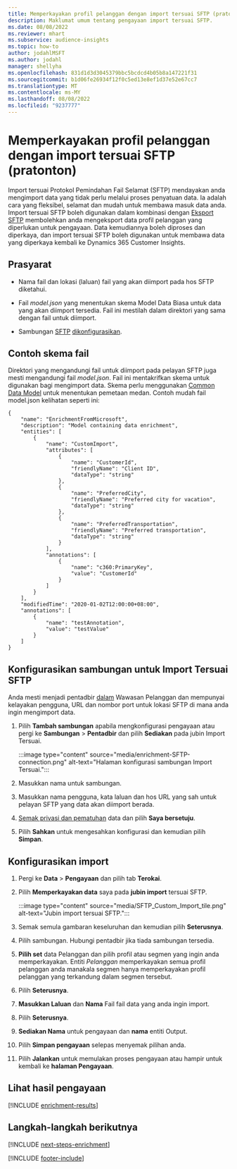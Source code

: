 ```yaml
---
title: Memperkayakan profil pelanggan dengan import tersuai SFTP (pratonton)
description: Maklumat umum tentang pengayaan import tersuai SFTP.
ms.date: 08/08/2022
ms.reviewer: mhart
ms.subservice: audience-insights
ms.topic: how-to
author: jodahlMSFT
ms.author: jodahl
manager: shellyha
ms.openlocfilehash: 831d1d3d3045379bbc5bcdcd4b05b8a147221f31
ms.sourcegitcommit: b1d06fe26934f12f0c5ed13e8ef1d37e52e67cc7
ms.translationtype: MT
ms.contentlocale: ms-MY
ms.lasthandoff: 08/08/2022
ms.locfileid: "9237777"
---
```

# <a name="enrich-customer-profiles-with-sftp-custom-import-preview"></a>Memperkayakan profil pelanggan dengan import tersuai SFTP (pratonton)

Import tersuai Protokol Pemindahan Fail Selamat (SFTP) mendayakan anda mengimport data yang tidak perlu melalui proses penyatuan data. Ia adalah cara yang fleksibel, selamat dan mudah untuk membawa masuk data anda. Import tersuai SFTP boleh digunakan dalam kombinasi dengan [Eksport SFTP](export-sftp.md) membolehkan anda mengeksport data profil pelanggan yang diperlukan untuk pengayaan. Data kemudiannya boleh diproses dan diperkaya, dan import tersuai SFTP boleh digunakan untuk membawa data yang diperkaya kembali ke Dynamics 365 Customer Insights.

## <a name="prerequisites"></a>Prasyarat

- Nama fail dan lokasi (laluan) fail yang akan diimport pada hos SFTP diketahui.

- Fail *model.json* yang menentukan skema Model Data Biasa untuk data yang akan diimport tersedia. Fail ini mestilah dalam direktori yang sama dengan fail untuk diimport.

- Sambungan [SFTP](connections.md) [dikonfigurasikan](#configure-the-connection-for-sftp-custom-import).

## <a name="file-schema-example"></a>Contoh skema fail

Direktori yang mengandungi fail untuk diimport pada pelayan SFTP juga mesti mengandungi fail *model.json*. Fail ini mentakrifkan skema untuk digunakan bagi mengimport data. Skema perlu menggunakan [Common Data Model](/common-data-model/) untuk menentukan pemetaan medan. Contoh mudah fail model.json kelihatan seperti ini:

```
{
    "name": "EnrichmentFromMicrosoft",
    "description": "Model containing data enrichment",
    "entities": [
        {
            "name": "CustomImport",
            "attributes": [
                {
                    "name": "CustomerId",
                    "friendlyName": "Client ID",
                    "dataType": "string"
                },
                {
                    "name": "PreferredCity",
                    "friendlyName": "Preferred city for vacation",
                    "dataType": "string"
                },
                {
                    "name": "PreferredTransportation",
                    "friendlyName": "Preferred transportation",
                    "dataType": "string"
                }
            ],
            "annotations": [
                {
                    "name": "c360:PrimaryKey",
                    "value": "CustomerId"
                }
            ]
        }
    ],
    "modifiedTime": "2020-01-02T12:00:00+08:00",
    "annotations": [
        {
            "name": "testAnnotation",
            "value": "testValue"
        }
    ]
}
```

## <a name="configure-the-connection-for-sftp-custom-import"></a>Konfigurasikan sambungan untuk Import Tersuai SFTP

Anda mesti menjadi pentadbir [dalam](permissions.md#admin) Wawasan Pelanggan dan mempunyai kelayakan pengguna, URL dan nombor port untuk lokasi SFTP di mana anda ingin mengimport data.

1. Pilih **Tambah sambungan** apabila mengkonfigurasi pengayaan atau pergi ke **Sambungan** > **Pentadbir** dan pilih **Sediakan** pada jubin Import Tersuai.

   :::image type="content" source="media/enrichment-SFTP-connection.png" alt-text="Halaman konfigurasi sambungan Import Tersuai.":::

1. Masukkan nama untuk sambungan.

1. Masukkan nama pengguna, kata laluan dan hos URL yang sah untuk pelayan SFTP yang data akan diimport berada.

1. [Semak privasi dan pematuhan](connections.md#data-privacy-and-compliance) data dan pilih **Saya bersetuju**.

1. Pilih **Sahkan** untuk mengesahkan konfigurasi dan kemudian pilih **Simpan**.

## <a name="configure-the-import"></a>Konfigurasikan import

1. Pergi ke **Data** > **Pengayaan** dan pilih tab **Terokai**.

1. Pilih **Memperkayakan data** saya pada **jubin import** tersuai SFTP.

   :::image type="content" source="media/SFTP_Custom_Import_tile.png" alt-text="Jubin import tersuai SFTP.":::

1. Semak semula gambaran keseluruhan dan kemudian pilih **Seterusnya**.

1. Pilih sambungan. Hubungi pentadbir jika tiada sambungan tersedia.

1. **Pilih set** data Pelanggan dan pilih profil atau segmen yang ingin anda memperkayakan. Entiti *Pelanggan* memperkayakan semua profil pelanggan anda manakala segmen hanya memperkayakan profil pelanggan yang terkandung dalam segmen tersebut.

1. Pilih **Seterusnya**.

1. **Masukkan Laluan** dan **Nama** Fail fail data yang anda ingin import.

1. Pilih **Seterusnya**.

1. **Sediakan Nama** untuk pengayaan dan **nama** entiti Output.

1. Pilih **Simpan pengayaan** selepas menyemak pilihan anda.

1. Pilih **Jalankan** untuk memulakan proses pengayaan atau hampir untuk kembali ke **halaman Pengayaan**.

## <a name="view-enrichment-results"></a>Lihat hasil pengayaan

[!INCLUDE [enrichment-results](includes/enrichment-results.md)]

## <a name="next-steps"></a>Langkah-langkah berikutnya

[!INCLUDE [next-steps-enrichment](includes/next-steps-enrichment.md)]

[!INCLUDE [footer-include](includes/footer-banner.md)]
